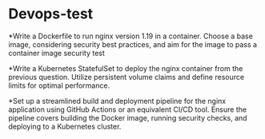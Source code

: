 # Devops-test
*Write a Dockerfile to run nginx version 1.19 in a container. Choose a base image, considering security best practices, and aim for the image to pass a container image security test

*Write a Kubernetes StatefulSet to deploy the nginx container from the previous question. Utilize persistent volume claims and define resource limits for optimal performance.

*Set up a streamlined build and deployment pipeline for the nginx application using GitHub Actions or an equivalent CI/CD tool. Ensure the pipeline covers building the Docker image, running security checks, and deploying to a Kubernetes cluster.









